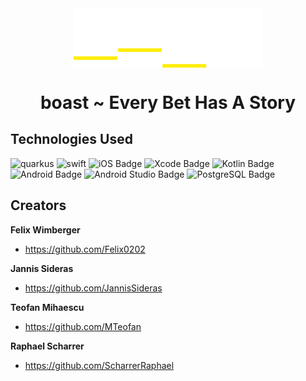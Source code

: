 

<img alt="boast" src="https://raw.githubusercontent.com/htl-leo-itp-2325-4-5BHITM/boast/main/documents/Design/logo_white.svg" style="width: 60%; display: block; margin-left: auto; margin-right: auto;"/>

<h1 style="text-align: center;">boast ~ Every Bet Has A Story</h1>



## Technologies Used
<p>
    <img alt="quarkus" src="https://img.shields.io/badge/quarkus-%234794EB.svg?style=for-the-badge&logo=quarkus&logoColor=white">
    <img alt="swift" src="https://img.shields.io/badge/Swift-FA7343?style=for-the-badge&logo=swift&logoColor=white">
    <img src="https://img.shields.io/badge/iOS-000?logo=ios&logoColor=fff&style=for-the-badge" alt="iOS Badge">
    <img src="https://img.shields.io/badge/Xcode-147EFB?logo=xcode&logoColor=fff&style=for-the-badge" alt="Xcode Badge">
    <img src="https://img.shields.io/badge/Kotlin-7F52FF?logo=kotlin&logoColor=fff&style=for-the-badge" alt="Kotlin Badge">
    <img src="https://img.shields.io/badge/Android-3DDC84?logo=android&logoColor=fff&style=for-the-badge" alt="Android Badge">
    <img src="https://img.shields.io/badge/Android%20Studio-3DDC84?logo=androidstudio&logoColor=fff&style=for-the-badge" alt="Android Studio Badge">
    <img src="https://img.shields.io/badge/PostgreSQL-4169E1?logo=postgresql&logoColor=fff&style=for-the-badge" alt="PostgreSQL Badge">
</p>


## Creators

**Felix Wimberger**
- <https://github.com/Felix0202>

**Jannis Sideras**
- <https://github.com/JannisSideras>

**Teofan Mihaescu**
- <https://github.com/MTeofan>

**Raphael Scharrer**
- <https://github.com/ScharrerRaphael>
